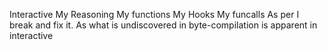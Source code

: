 Interactive
My Reasoning
My functions
My Hooks
My funcalls
As per I break and fix it. 
As what is undiscovered in byte-compilation is apparent in interactive
